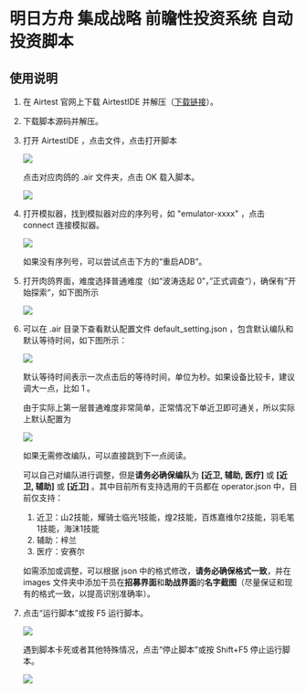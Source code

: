 # 明日方舟 集成战略 前瞻性投资系统 自动投资脚本

## 使用说明

1.   在 Airtest 官网上下载 AirtestIDE 并解压（[下载链接](https://airtest.netease.com/changelog.html)）。

1.   下载脚本源码并解压。

1.   打开 AirtestIDE ，点击文件，点击打开脚本

     <img src="https://github.com/reKelin/Arknights-Integrated-Strategies-Prospective-Investment-Script/blob/main/readme_files/文件-打开脚本.png" />

     点击对应肉鸽的 .air 文件夹，点击 OK 载入脚本。

     <img src="https://github.com/reKelin/Arknights-Integrated-Strategies-Prospective-Investment-Script/blob/main/readme_files/选择脚本.png"/>

1.   打开模拟器，找到模拟器对应的序列号，如 "emulator-xxxx" ，点击 connect 连接模拟器。

     <img src="https://github.com/reKelin/Arknights-Integrated-Strategies-Prospective-Investment-Script/blob/main/readme_files/连接模拟器.png" />

     如果没有序列号，可以尝试点击下方的“重启ADB”。

1.   打开肉鸽界面，难度选择普通难度（如“波涛迭起 0”，”正式调查“），确保有”开始探索“，如下图所示

     <img src="https://github.com/reKelin/Arknights-Integrated-Strategies-Prospective-Investment-Script/blob/main/readme_files/肉鸽主界面示例.png" />

1.   可以在 .air 目录下查看默认配置文件 default_setting.json ，包含默认编队和默认等待时间，如下图所示：

     <img src="https://github.com/reKelin/Arknights-Integrated-Strategies-Prospective-Investment-Script/blob/main/readme_files/默认配置1.png">

     默认等待时间表示一次点击后的等待时间，单位为秒。如果设备比较卡，建议调大一点，比如 1 。

     由于实际上第一层普通难度非常简单，正常情况下单近卫即可通关，所以实际上默认配置为

     <img src="https://github.com/reKelin/Arknights-Integrated-Strategies-Prospective-Investment-Script/blob/main/readme_files/默认配置2.png">

     如果无需修改编队，可以直接跳到下一点阅读。

     可以自己对编队进行调整，但是**请务必确保编队**为 **[近卫, 辅助, 医疗]** 或 **[近卫, 辅助]** 或 **[近卫]** 。其中目前所有支持选用的干员都在 operator.json 中，目前仅支持：

     1.   近卫：山2技能，耀骑士临光1技能，煌2技能，百炼嘉维尔2技能，羽毛笔1技能，海沫1技能
     2.   辅助：梓兰
     3.   医疗：安赛尔

     如需添加或调整，可以根据 json 中的格式修改，**请务必确保格式一致**，并在 images 文件夹中添加干员在**招募界面**和**助战界面**的**名字截图**（尽量保证和现有的格式一致，以提高识别准确率）。

1.   点击“运行脚本”或按 F5 运行脚本。

     <img src="https://github.com/reKelin/Arknights-Integrated-Strategies-Prospective-Investment-Script/blob/main/readme_files/运行脚本.png">

     遇到脚本卡死或者其他特殊情况，点击“停止脚本”或按 Shift+F5 停止运行脚本。

     <img src="https://github.com/reKelin/Arknights-Integrated-Strategies-Prospective-Investment-Script/blob/main/readme_files/停止运行.png"/>

